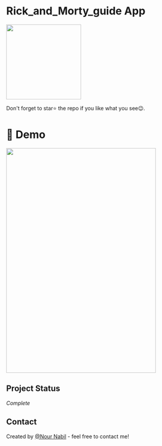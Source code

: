 # Rick_and_Morty_guide App


<a href="https://drive.google.com/file/d/1Kg9pO5nOwr8rkbx3GbE-z1QDE472xuSk/view?usp=sharing"><img src="https://playerzon.com/asset/download.png" width="200"></img></a>

Don't forget to star⭐ the repo if you like what you see😉.
# 🎥 Demo
<img src="rev/ve.gif" width="400" height="600">


   ## Project Status
   _Complete_
  
   
   ## Contact
Created by [@Nour Nabil](https://github.com/NourNabil2) - feel free to contact me!
